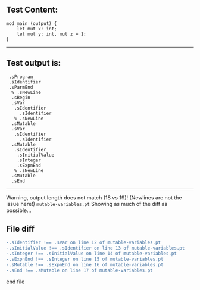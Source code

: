 
Test Content: 
-------------------------
```
mod main (output) {
    let mut x: int;
    let mut y: int, mut z = 1;
}
```
------------------------
Test output is: 
-------------------------
```
 .sProgram
 .sIdentifier
 .sParmEnd
  % .sNewLine
  .sBegin
  .sVar
   .sIdentifier
     .sIdentifier
   % .sNewLine
  .sMutable
  .sVar
   .sIdentifier
     .sIdentifier
  .sMutable
   .sIdentifier
    .sInitialValue
    .sInteger
    .sExpnEnd
   % .sNewLine
  .sMutable
  .sEnd

```
------------------------
Warning, output length does not match (18 vs 19)!  (Newlines are not the issue here!) `mutable-variables.pt`
Showing as much of the diff as possible...

File diff
-------------------------
```diff
-.sIdentifier !== .sVar on line 12 of mutable-variables.pt
-.sInitialValue !== .sIdentifier on line 13 of mutable-variables.pt
-.sInteger !== .sInitialValue on line 14 of mutable-variables.pt
-.sExpnEnd !== .sInteger on line 15 of mutable-variables.pt
-.sMutable !== .sExpnEnd on line 16 of mutable-variables.pt
-.sEnd !== .sMutable on line 17 of mutable-variables.pt

```
end file
